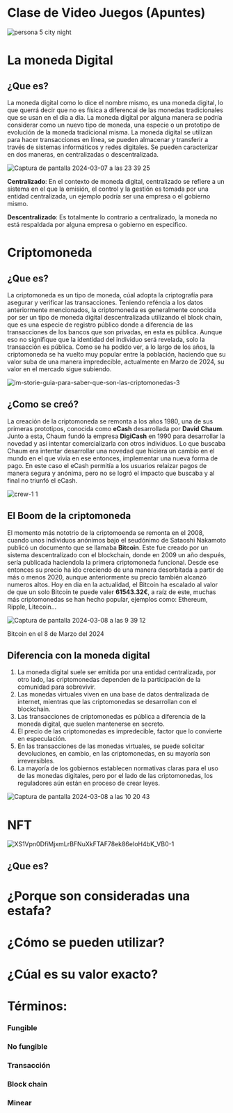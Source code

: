 # Clase de Video Juegos (Apuntes)

![persona 5 city night](https://github.com/xinjiechen2006/Canal-del-gaming-del-bueno/assets/162314286/79f127a9-4c9f-4e7e-b3a5-de3cf9c29a1f)

# La moneda Digital
## ¿Que es?
La moneda digital como lo dice el nombre mismo, es una moneda digital, lo que querrá decir que no es física a diferencai de las monedas tradicionales que se usan en el dia a dia. La moneda digital por alguna manera se podría considerar como un nuevo tipo de moneda, una especie o un prototipo de evolución de la moneda tradicional misma. La moneda digital se utilizan para hacer transacciones en línea, se pueden almacenar y transferir a través de sistemas informáticos y redes digitales. Se pueden caracterizar en dos maneras, en centralizadas o descentralizada.

![Captura de pantalla 2024-03-07 a las 23 39 25](https://github.com/xinjiechen2006/Canal-del-gaming-del-bueno/assets/162314286/fb6a7e47-a99f-44ad-9b53-2c5c4983ed73)

**Centralizado**: En el contexto de moneda digital, centralizado se refiere a un sistema en el que la emisión, el control y la gestión es tomada por una entidad centralizada, un ejemplo podría ser una empresa o el gobierno mismo.

**Descentralizado**: Es totalmente lo contrario a centralizado, la moneda no está respaldada por alguna empresa o gobierno en especifico.

# Criptomoneda
## ¿Que es?
La criptomoneda es un tipo de moneda, cúal adopta la criptografía para asegurar y verificar las transacciones. Teniendo reféncia a los datos anteriormente mencionados, la criptomoneda es generalmente conocida por ser un tipo de moneda digital descentralizada utilizando el block chain, que es una especie de registro público donde a diferencia de las transacciones de los bancos que son privadas, en esta es pública. Aunque eso no signifique que la identidad del individuo será revelada, solo la transacción es pública. Como se ha podido ver, a lo largo de los años, la criptomoneda se ha vuelto muy popular entre la población, haciendo que su valor suba de una manera impredecible, actualmente en Marzo de 2024, su valor en el mercado sigue subiendo.

![im-storie-guia-para-saber-que-son-las-criptomonedas-3](https://github.com/xinjiechen2006/Canal-del-gaming-del-bueno/assets/162314286/f1926932-10d4-44ea-9af0-96c868e44971)

## ¿Como se creó?
La creación de la criptomoneda se remonta a los años 1980, una de sus primeras prototipos, conocida como **eCash** desarrollada por **David Chaum**. Junto a esta, Chaum fundó la empresa **DigiCash** en 1990 para desarrollar la novedad y asi intentar comercializarla con otros individuos. Lo que buscaba Chaum era intentar desarrollar una novedad que hiciera un cambio en el mundo en el que vivia en ese entonces, implementar una nueva forma de pago. En este caso el eCash permitía a los usuarios relaizar pagos de manera segura y anónima, pero no se logró el impacto que buscaba y al final no triunfó el eCash. 

![crew-1 1](https://github.com/xinjiechen2006/Canal-del-gaming-del-bueno/assets/162314286/9a150748-3300-4c25-bcf7-486a97a3186b)

## El Boom de la criptomoneda

El momento más nototrio de la criptomoenda se remonta en el 2008, cuando unos individuos anónimos bajo el seudónimo de Sataoshi Nakamoto publicó un documento que se llamaba **Bitcoin**. Este fue creado por un sistema descentralizado con el blockchain, donde en 2009 un año después, sería publicada haciendola la primera criptomoneda funcional. Desde ese entonces su precio ha ido creciendo de una manera desorbitada a partir de más o menos 2020, aunque anteriormente su precio también alcanzó numeros altos. Hoy en dia en la actualidad, el Bitcoin ha escalado al valor de que un solo Bitcoin te puede valer **61543.32€**, a raíz de este, muchas más criptomonedas se han hecho popular, ejemplos como: Ethereum, Ripple, Litecoin...

![Captura de pantalla 2024-03-08 a las 9 39 12](https://github.com/xinjiechen2006/Canal-del-gaming-del-bueno/assets/162314286/75ea2224-98c4-4a72-8f10-8edc7f0d4f8b)

Bitcoin en el 8 de Marzo del 2024

## Diferencia con la moneda digital
1. La moneda digital suele ser emitida por una entidad centralizada, por otro lado, las criptomonedas dependen de la participación de la comunidad para sobrevivir.
2. Las monedas virtuales viven en una base de datos dentralizada de internet, mientras que las criptomonedas se desarrollan con el blockchain.
3. Las transacciones de criptomonedas es pública a diferencia de la moneda digital, que suelen mantenerse en secreto.
4. El precio de las criptomonedas es impredecible, factor que lo convierte en especulación.
5. En las transacciones de las monedas virtuales, se puede solicitar devoluciones, en cambio, en las criptomonedas, en su mayoría son irreversibles.
6. La mayoría de los gobiernos establecen normativas claras para el uso de las monedas digitales, pero por el lado de las criptomonedas, los reguladores aún están en proceso de crear leyes.
   
![Captura de pantalla 2024-03-08 a las 10 20 43](https://github.com/xinjiechen2006/Canal-del-gaming-del-bueno/assets/162314286/87531fed-fc84-428c-a012-d57830482c34)

# NFT
![XS1Vpn0DfiMjxmLrBFNuXkFTAF78ek86eIoH4bK_VB0-1](https://github.com/xinjiechen2006/Canal-del-gaming-del-bueno/assets/162314286/5ec64263-a1fe-4154-b06d-d7725c76bf04)

## ¿Que es?

# ¿Porque son consideradas una estafa?
# ¿Cómo se pueden utilizar?
# ¿Cúal es su valor exacto?
# Términos:
### Fungible
### No fungible
### Transacción
### Block chain
### Minear
